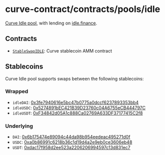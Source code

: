 # curve-contract/contracts/pools/idle

[Curve Idle pool](https://www.curve.fi/idle), with lending on [idle.finance](https://idle.finance/).

## Contracts

* [`StableSwapIDLE`](StableSwapIDLE.vy): Curve stablecoin AMM contract

<!-- ## Deployments

* [`CurveContractV3`](../../tokens/CurveTokenV3.vy): [0x09f4B84A87FC81FC84220fD7287b613B8A9D4c05](https://etherscan.io/address/0x09f4B84A87FC81FC84220fD7287b613B8A9D4c05)
* [`LiquidityGaugeV2`](https://github.com/curvefi/curve-dao-contracts/blob/master/contracts/gauges/LiquidityGaugeV2.vy): [0xd69ac8d9D25e99446171B5D0B3E4234dAd294890](https://etherscan.io/address/0xd69ac8d9D25e99446171B5D0B3E4234dAd294890)
* [`StableSwapIDLE`](StableSwapIDLE.vy): [0x83f252f036761a1E3d10DACa8e16D7b21E3744D7](https://etherscan.io/address/0x83f252f036761a1E3d10DACa8e16D7b21E3744D7) -->

## Stablecoins

Curve Idle pool supports swaps between the following stablecoins:

### Wrapped

* `idleDAI`: [0x3fe7940616e5bc47b0775a0dccf6237893353bb4](https://etherscan.io/address/0x3fe7940616e5bc47b0775a0dccf6237893353bb4)
* `idleUSDC`: [0x5274891bEC421B39D23760c04A6755eCB444797C](https://etherscan.io/address/0x5274891bEC421B39D23760c04A6755eCB444797C)
* `idleUSDT`: [0xF34842d05A1c888Ca02769A633DF37177415C2f8](https://etherscan.io/address/0xF34842d05A1c888Ca02769A633DF37177415C2f8)

### Underlying

* `DAI`: [0x6b175474e89094c44da98b954eedeac495271d0f](https://etherscan.io/token/0x6b175474e89094c44da98b954eedeac495271d0f)
* `USDC`: [0xa0b86991c6218b36c1d19d4a2e9eb0ce3606eb48](https://etherscan.io/token/0xa0b86991c6218b36c1d19d4a2e9eb0ce3606eb48)
* `USDT`: [0xdac17f958d2ee523a2206206994597c13d831ec7](https://etherscan.io/address/0xdac17f958d2ee523a2206206994597c13d831ec7)
